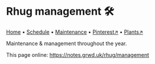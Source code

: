 # Rhug management 🛠️

[Home](https://notes.grwd.uk/rhug/) • [Schedule](https://notes.grwd.uk/rhug/schedule) • [Maintenance](https://notes.grwd.uk/rhug/management) • [Pinterest↗](https://pinterest.co.uk/NatureWorksGarden/rhug) • [Plants↗](https://bit.ly/rhug-plants)

Maintenance & management throughout the year.

This page online: <https://notes.grwd.uk/rhug/management>
